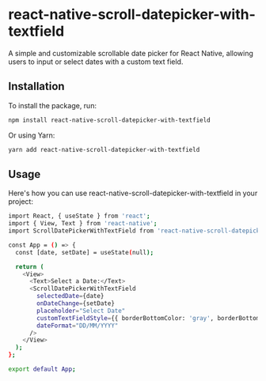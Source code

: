 # react-native-scroll-datepicker-with-textfield

A simple and customizable scrollable date picker for React Native, allowing users to input or select dates with a custom text field.

## Installation

To install the package, run:

```bash
npm install react-native-scroll-datepicker-with-textfield
```

Or using Yarn:

```bash
yarn add react-native-scroll-datepicker-with-textfield
```

## Usage

Here's how you can use react-native-scroll-datepicker-with-textfield in your project:

```bash
import React, { useState } from 'react';
import { View, Text } from 'react-native';
import ScrollDatePickerWithTextField from 'react-native-scroll-datepicker-with-textfield';

const App = () => {
  const [date, setDate] = useState(null);

  return (
    <View>
      <Text>Select a Date:</Text>
      <ScrollDatePickerWithTextField
        selectedDate={date}
        onDateChange={setDate}
        placeholder="Select Date"
        customTextFieldStyle={{ borderBottomColor: 'gray', borderBottomWidth: 1 }}
        dateFormat="DD/MM/YYYY"
      />
    </View>
  );
};

export default App;
```
